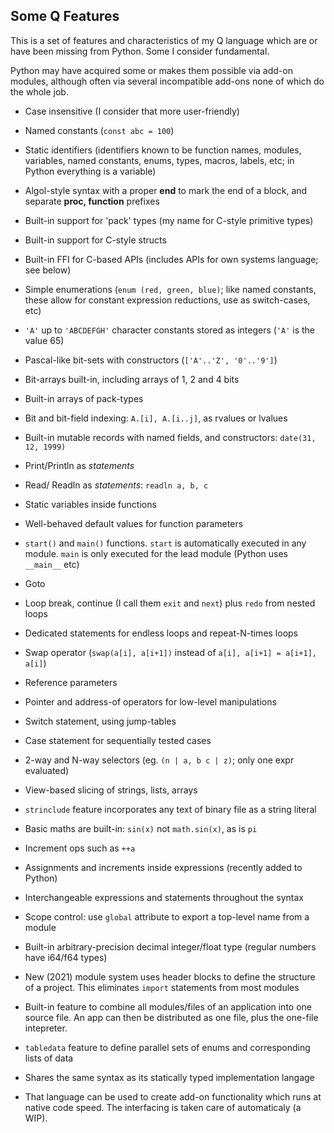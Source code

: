 ## Some Q Features

This is a set of features and characteristics of my Q language which are or have been missing from Python. Some I consider fundamental.

Python may have acquired some or makes them possible via add-on modules, although often via several incompatible add-ons none of which do the whole job.

* Case insensitive (I consider that more user-friendly)

* Named constants (`const abc = 100`)

* Static identifiers (identifiers known to be function names, modules, variables, named constants,  enums, types, macros, labels, etc; in Python everything is a variable)

* Algol-style syntax with a proper **end** to mark the end of a block, and separate **proc, function** prefixes

* Built-in support for 'pack' types (my name for C-style primitive types)

* Built-in support for C-style structs

* Built-in FFI for C-based APIs (includes APIs for own systems language; see below)

* Simple enumerations (`enum (red, green, blue)`; like named constants, these allow for constant expression reductions, use as switch-cases, etc)

* `'A'` up to `'ABCDEFGH'` character constants stored as integers (`'A'` is the value 65)

* Pascal-like bit-sets with constructors (`['A'..'Z', '0'..'9']`)

* Bit-arrays built-in, including arrays of 1, 2 and 4 bits

* Built-in arrays of pack-types

* Bit and bit-field indexing: `A.[i], A.[i..j]`, as rvalues or lvalues

* Built-in mutable records with named fields, and constructors: `date(31, 12, 1999)`

* Print/Println as *statements*

* Read/ Readln as *statements*: `readln a, b, c`

* Static variables inside functions

* Well-behaved default values for function parameters

* `start()` and `main()` functions. `start` is automatically executed in any module. `main` is only executed for the lead module (Python uses `__main__` etc)

* Goto

* Loop break, continue (I call them `exit` and `next`) plus `redo` from nested loops

* Dedicated statements for endless loops and repeat-N-times loops

* Swap operator (`swap(a[i], a[i+1])` instead of `a[i], a[i+1] = a[i+1], a[i]`)

* Reference parameters

* Pointer and address-of operators for low-level manipulations

* Switch statement, using jump-tables

* Case statement for sequentially tested cases

* 2-way and N-way selectors (eg. `(n | a, b c | z)`; only one expr evaluated)

* View-based slicing of strings, lists, arrays

* `strinclude` feature incorporates any text of binary file as a string literal

* Basic maths are built-in: `sin(x)` not `math.sin(x)`, as is `pi`

* Increment ops such as `++a`

* Assignments and increments inside expressions (recently added to Python)

* Interchangeable expressions and statements throughout the syntax

* Scope control: use `global` attribute to export a top-level name from a module

* Built-in arbitrary-precision decimal integer/float type (regular numbers have i64/f64 types)

* New (2021) module system uses header blocks to define the structure of a project. This eliminates `import` statements from most modules

* Built-in feature to combine all modules/files of an application into one source file. An app can then be distributed as one file, plus the one-file intepreter.

* `tabledata` feature to define parallel sets of enums and corresponding lists of data

* Shares the same syntax as its statically typed implementation langage

* That language can be used to create add-on functionality which runs at native code speed. The interfacing is taken care of automaticaly (a WIP).
